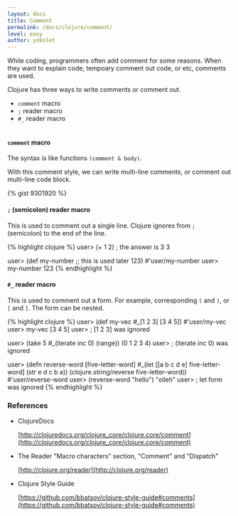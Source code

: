 ```yaml
---
layout: docs
title: Comment
permalink: /docs/clojure/comment/
level: easy
author: yokolet
---
```


While coding, programmers often add comment for some reasons.
When they want to explain code, tempoary comment out code, or etc,
comments are used.


Clojure has three ways to write comments or comment out.

  - `comment` macro
  - `;` reader macro
  - `#_` reader macro
<br/><br/>

#### `comment` macro

The syntax is like functions `(comment & body)`.

With this comment style, we can write multi-line comments,
or comment out multi-line code block.

{% gist 9301920 %}
<br/>

#### `;` (semicolon) reader macro

This is used to comment out a single line.
Clojure ignores from `;` (semicolon) to the end of the line.

{% highlight clojure %}
user> (+ 1 2) ; the answer is 3
3

user> (def my-number
           ;; this is used later
           123)
#'user/my-number
user> my-number
123
{% endhighlight %}
<br/>

#### `#_` reader macro

This is used to comment out a form.
For example, corresponding `(` and `)`, or `[` and `]`.
The form can be nested.

{% highlight clojure %}
user> (def my-vec #_[1 2 3] [3 4 5])
#'user/my-vec
user> my-vec
[3 4 5]
user> ; [1 2 3] was ignored

user> (take 5 #_(iterate inc 0) (range))
(0 1 2 3 4)
user> ; (iterate inc 0) was ignored

user> (defn reverse-word
        [five-letter-word]
        #_(let [[a b c d e] five-letter-word]
          (str e d c b a))
        (clojure.string/reverse five-letter-word))
#'user/reverse-word
user> (reverse-word "hello")
"olleh"
user> ; let form  was ignored
{% endhighlight %}
<br/>

### References

- ClojureDocs

    [http://clojuredocs.org/clojure_core/clojure.core/comment](http://clojuredocs.org/clojure_core/clojure.core/comment)

- The Reader "Macro characters" section,  "Comment" and "Dispatch"

    [http://clojure.org/reader](http://clojure.org/reader)


- Clojure Style Guide

    [https://github.com/bbatsov/clojure-style-guide#comments](https://github.com/bbatsov/clojure-style-guide#comments)
